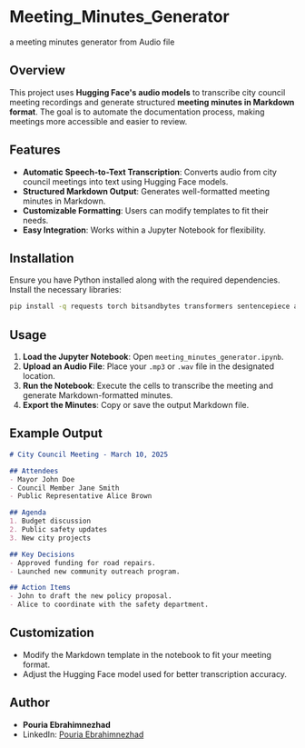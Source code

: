 # Meeting_Minutes_Generator
a meeting minutes generator from Audio file

## Overview

This project uses **Hugging Face's audio models** to transcribe city council meeting recordings and generate structured **meeting minutes in Markdown format**. The goal is to automate the documentation process, making meetings more accessible and easier to review.

## Features

- **Automatic Speech-to-Text Transcription**: Converts audio from city council meetings into text using Hugging Face models.
- **Structured Markdown Output**: Generates well-formatted meeting minutes in Markdown.
- **Customizable Formatting**: Users can modify templates to fit their needs.
- **Easy Integration**: Works within a Jupyter Notebook for flexibility.

## Installation

Ensure you have Python installed along with the required dependencies. Install the necessary libraries:

```bash
pip install -q requests torch bitsandbytes transformers sentencepiece accelerate openai httpx==0.27.2
```

## Usage

1. **Load the Jupyter Notebook**: Open `meeting_minutes_generator.ipynb`.
2. **Upload an Audio File**: Place your `.mp3` or `.wav` file in the designated location.
3. **Run the Notebook**: Execute the cells to transcribe the meeting and generate Markdown-formatted minutes.
4. **Export the Minutes**: Copy or save the output Markdown file.

## Example Output

```markdown
# City Council Meeting - March 10, 2025

## Attendees
- Mayor John Doe
- Council Member Jane Smith
- Public Representative Alice Brown

## Agenda
1. Budget discussion
2. Public safety updates
3. New city projects

## Key Decisions
- Approved funding for road repairs.
- Launched new community outreach program.

## Action Items
- John to draft the new policy proposal.
- Alice to coordinate with the safety department.
```

## Customization

- Modify the Markdown template in the notebook to fit your meeting format.
- Adjust the Hugging Face model used for better transcription accuracy.

## Author
- **Pouria Ebrahimnezhad**
- LinkedIn: [Pouria Ebrahimnezhad](https://www.linkedin.com/in/pouria-ebram/)

